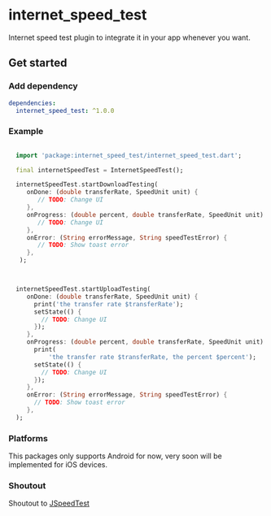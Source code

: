 # internet_speed_test

Internet speed test plugin to integrate it in your app whenever you want.

## Get started

### Add dependency

```yaml
dependencies:
  internet_speed_test: ^1.0.0
```

### Example

```dart

  import 'package:internet_speed_test/internet_speed_test.dart';

  final internetSpeedTest = InternetSpeedTest();

  internetSpeedTest.startDownloadTesting(
     onDone: (double transferRate, SpeedUnit unit) {
        // TODO: Change UI
     },
     onProgress: (double percent, double transferRate, SpeedUnit unit) {
        // TODO: Change UI
     },
     onError: (String errorMessage, String speedTestError) {
        // TODO: Show toast error
     },
   );



  internetSpeedTest.startUploadTesting(
     onDone: (double transferRate, SpeedUnit unit) {
       print('the transfer rate $transferRate');
       setState(() {
         // TODO: Change UI
       });
     },
     onProgress: (double percent, double transferRate, SpeedUnit unit) {
       print(
           'the transfer rate $transferRate, the percent $percent');
       setState(() {
         // TODO: Change UI
       });
     },
     onError: (String errorMessage, String speedTestError) {
       // TODO: Show toast error
     },
  );

```

### Platforms

This packages only supports Android for now, very soon will be implemented for iOS devices.

### Shoutout

Shoutout to [JSpeedTest](https://github.com/bertrandmartel/speed-test-lib)

